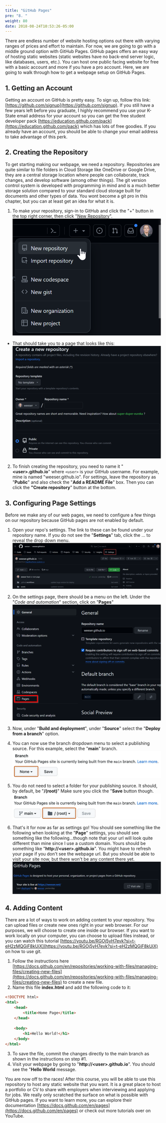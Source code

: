 ```yaml
---
title: "GitHub Pages"
pre: "8. "
weight: 80
date: 2018-08-24T10:53:26-05:00
---
```


There are endless number of website hosting options out there with varying ranges of prices and effort to maintain. For now, we are going to go with a middle ground option with GitHub Pages. GitHub pages offers an easy way of hosting static websites (static websites have no back-end server logic, like databases, users, etc.). You can host one public facing website for free with a basic account and more if you have a pro account. Here, we are going to walk through how to get a webpage setup on GitHub Pages.

## 1. Getting an Account

Getting an account on GitHub is pretty easy. To sign up, follow this link: [https://github.com/signup](https://github.com/signup). If you still have a few years left before you graduate, I highly recommend you use your K-State email address for your account so you can get the free student developer pack [https://education.github.com/pack](https://education.github.com/pack) which has lots of free goodies. If you already have an account, you should be able to change your email address to take advantage of this perk.

## 2. Creating the Repository

To get starting making our webpage, we need a repository. Repositories are quite similar to file folders in Cloud Storage like OneDrive or Google Drive, they are a central storage location where people can collaborate, track changes, and develop software (among other things). The git version control system is developed with programming in mind and is a much better storage solution compared to your standard cloud storage built for documents and other types of data. You wont become a git pro in this chapter, but you can at least get an idea for what it is.

1. To make your repository, sign-in to GitHub and click the "+" button in the top right corner, then click "[New Repository](https://github.com/new)".
   ![Create New Repository](/images/hosting/new-repo-menu.png)

-   That should take you to a page that looks like this:
    ![New Repository](/images/hosting/new-repo-page.png)

2. To finish creating the repository, you need to name it "**\<user\>.github.io**" where `<user>` is your GitHub username. For example, mine is named "weeser.github.io". For settings, leave the repository as "**Public**" and also check the "**Add a README File**" box. Then you can click the **"Create repository**" button at the bottom.

## 3. Configuring Page Settings

Before we make any of our web pages, we need to configure a few things on our repository because GitHub pages are not enabled by default.

1. Open your repo's settings. The link to these can be found under your repository name. If you do not see the "**Settings**" tab, click the ... to reveal the drop down menu.
   ![Repository Settings](/images/hosting/settings-menu.png)

2. On the settings page, there should be a menu on the left. Under the "_Code and automation_" section, click on "**Pages**"
   ![Pages Settings Menu](/images/hosting/settings-menu-pages.png)

3. Now, under "**Build and deployment**", under "**Source**" select the "**Deploy from a branch**" option.
4. You can now use the branch dropdown menu to select a publishing source. For this example, select the "**main**" branch.
   ![Deploy from Branch](/images/hosting/pages-settings-build-branch.png)

5. You do not need to select a folder for your publishing source. It should, by default, be "**/(root)**" Make sure you click the "**Save** button though.
   ![Branch Folder](/images/hosting/pages-settings-build-branch-folder.png)

6. That's it for now as far as settings go! You should see something like the following when looking at the "**Page**" settings, you should see something like the following...though note that your url will look quite different than mine since I use a custom domain. Yours should be something like "**http://\<user\>.github.io**". You might have to refresh your page if you don't see the webpage url. But you should be able to visit your site now, but there won't be any content there yet.
   ![Site Live in Settings](/images/hosting/site-live.png)

## 4. Adding Content

There are a lot of ways to work on adding content to your repository. You can upload files or create new ones right in your web browser. For our purposes, we will choose to create one inside our browser. If you want to work locally on your computer, you can choose to upload files instead, or you can watch this tutorial [https://youtu.be/RGOj5yH7evk?si=t-eH2zMQGiF8kUiX](https://youtu.be/RGOj5yH7evk?si=t-eH2zMQGiF8kUiX) on how to use git.

1.  Follow the instructions here [https://docs.github.com/en/repositories/working-with-files/managing-files/creating-new-files](https://docs.github.com/en/repositories/working-with-files/managing-files/creating-new-files) to create a new file.
2.  Name this file **index.html** and add the following code to it:

```html
<!DOCTYPE html>
<html>
    <head>
        <title>Home Page</title>
    </head>

    <body>
        <h1>Hello World!</h1>
    </body>
</html>
```

3. To save the file, commit the changes directly to the main branch as shown in the instructions on step #1.
4. Visit your webpage by going to "**http://\<user\>.github.io**". You should see the "**Hello World** message.

You are now off to the races! After this course, you will be able to use this repository to host any static website that you want. It is a great place to host a portfolio or CV to share with employers when interviewing and applying for jobs. We really only scratched the surface on what is possible with GitHub pages. If you want to learn more, you can explore their documentation [https://docs.github.com/en/pages](https://docs.github.com/en/pages) or check out more tutorials over on YouTube.

```

```
